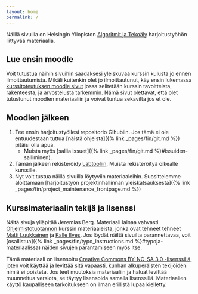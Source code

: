 ```yaml
---
layout: home
permalink: /
---
```


Näillä sivuilla on Helsingin Yliopiston [Algoritmit ja Tekoäly](https://studies.helsinki.fi/kurssit/opintojakso/otm-3d27dcc5-f7b5-4eec-b5db-53217aee3918/TKT20010) harjoitustyöhön liittyvää materiaalia. 

## Lue ensin moodle
Voit tutustua näihin sivuihin saadaksesi yleiskuvaa kurssin kulusta jo 
ennen ilmoittautumista. Mikäli kuitenkin olet jo ilmoittautunut, käy ensin lukemassa 
[kurssitoteutuksen moodle sivut]({{site.moodle}}) jossa selitetään kurssin tavoitteista, rakenteesta, ja arvostelusta tarkemmin. 
Nämä sivut olettavat, että olet tutustunut moodlen materiaaliin ja voivat tuntua sekavilta jos et ole.

## Moodlen jälkeen
1. Tee ensin harjoitustyöllesi repositorio Gihubiin. Jos tämä ei ole entuudestaan tuttua [näistä ohjeista]({% link _pages/fin/git.md %}) pitäisi olla apua. 
    - Muista myös [sallia issuet]({% link _pages/fin/git.md %}#issuiden-salliminen).
1. Tämän jälkeen rekisteröidy [Labtooliin](https://study.cs.helsinki.fi/labtool/). Muista rekisteröityä oikealle kurssille.
1. Nyt voit tustua näillä sivuilla löytyviin materiaaleihin. Suosittelemme aloittamaan [harjoitustyön projektinhallinnan yleiskatsauksesta]({% link _pages/fin/project_maintenance_frontpage.md %})

## Kurssimateriaalin tekijä ja lisenssi

Näitä sivuja ylläpitää Jeremias Berg. Materiaali lainaa vahvasti [Ohjelmistotuotannon](https://ohjelmistotuotanto-hy.github.io/) kurssin materiaaleista,
jonka ovat tehneet tehneet <a href="https://github.com/mluukkai">Matti Luukkainen</a> ja <a href="https://github.com/Kaltsoon">Kalle Ilves</a>. 
Jos löydät näiltä sivuilta parannettavaa, voit [osallistua]({% link _pages/fin/typo_instructions.md %}#typoja-materiaalissa) näiden sivujen parantamiseen myös itse.

Tämä materiaali on lisensoitu <a rel="license" href="https://creativecommons.org/licenses/by-nc-sa/3.0/">Creative Commons BY-NC-SA 3.0 -lisenssillä</a>, joten voit käyttää ja levittää sitä vapaasti, kunhan alkuperäisten tekijöiden nimiä ei poisteta. Jos teet muutoksia materiaaliin ja haluat levittää muunneltua versiota, se täytyy lisensoida samalla lisenssillä. Materiaalien käyttö kaupalliseen tarkoitukseen on ilman erillistä lupaa kielletty.
